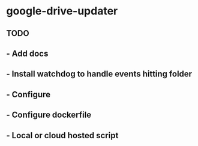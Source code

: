 # google-drive-updater

## TODO
##  - Add docs
##  - Install watchdog to handle events hitting folder
##  - Configure
    
##  - Configure dockerfile
##  - Local or cloud hosted script
